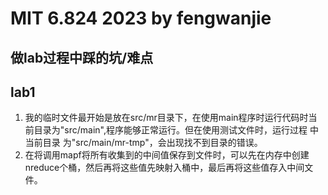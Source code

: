 # MIT 6.824 2023 by fengwanjie
## 做lab过程中踩的坑/难点
## lab1 
1. 我的临时文件最开始是放在src/mr目录下，在使用main程序时运行代码时当前目录为"src/main",程序能够正常运行。但在使用测试文件时，运行过程
中当前目录 为"src/main/mr-tmp"，会出现找不到目录的错误。
2. 在将调用mapf将所有收集到的中间值保存到文件时，可以先在内存中创建nreduce个桶，然后再将这些值先映射入桶中，最后再将这些值存入中间文件。

